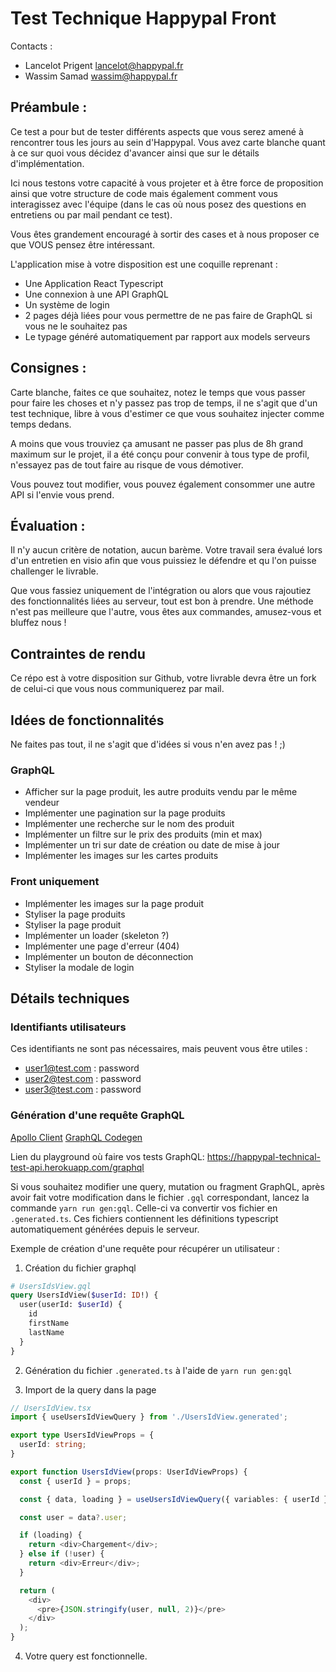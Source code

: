 # Test Technique Happypal Front

Contacts :
- Lancelot Prigent <lancelot@happypal.fr>
- Wassim Samad <wassim@happypal.fr>

## Préambule :

Ce test a pour but de tester différents aspects que vous serez amené à rencontrer tous les jours au sein d'Happypal. Vous avez carte blanche quant à ce sur quoi vous décidez d'avancer ainsi que sur le détails d'implémentation.

Ici nous testons votre capacité à vous projeter et à être force de proposition ainsi que votre structure de code mais également comment vous interagissez avec l'équipe (dans le cas où nous posez des questions en entretiens ou par mail pendant ce test).

Vous êtes grandement encouragé à sortir des cases et à nous proposer ce que VOUS pensez être intéressant.

L'application mise à votre disposition est une coquille reprenant :
- Une Application React Typescript
- Une connexion à une API GraphQL
- Un système de login
- 2 pages déjà liées pour vous permettre de ne pas faire de GraphQL si vous ne le souhaitez pas
- Le typage généré automatiquement par rapport aux models serveurs

## Consignes :

Carte blanche, faites ce que souhaitez, notez le temps que vous passer pour faire les choses et n'y passez pas trop de temps, il ne s'agit que d'un test technique, libre à vous d'estimer ce que vous souhaitez injecter comme temps dedans.

A moins que vous trouviez ça amusant ne passer pas plus de 8h grand maximum sur le projet, il a été conçu pour convenir à tous type de profil, n'essayez pas de tout faire au risque de vous démotiver.

Vous pouvez tout modifier, vous pouvez également consommer une autre API si l'envie vous prend.

## Évaluation :

Il n'y aucun critère de notation, aucun barème. Votre travail sera évalué lors d'un entretien en visio afin que vous puissiez le défendre et qu l'on puisse challenger le livrable.

Que vous fassiez uniquement de l'intégration ou alors que vous rajoutiez des fonctionnalités liées au serveur, tout est bon à prendre. Une méthode n'est pas meilleure que l'autre, vous êtes aux commandes, amusez-vous et bluffez nous !

## Contraintes de rendu

Ce répo est à votre disposition sur Github, votre livrable devra être un fork de celui-ci que vous nous communiquerez par mail.

## Idées de fonctionnalités

Ne faites pas tout, il ne s'agit que d'idées si vous n'en avez pas ! ;)

### GraphQL
- Afficher sur la page produit, les autre produits vendu par le même vendeur
- Implémenter une pagination sur la page produits
- Implémenter une recherche sur le nom des produit
- Implémenter un filtre sur le prix des produits (min et max)
- Implémenter un tri sur date de création ou date de mise à jour
- Implémenter les images sur les cartes produits

### Front uniquement

- Implémenter les images sur la page produit
- Styliser la page produits
- Styliser la page produit
- Implémenter un loader (skeleton ?)
- Implémenter une page d'erreur (404)
- Implémenter un bouton de déconnection
- Styliser la modale de login

## Détails techniques

### Identifiants utilisateurs

Ces identifiants ne sont pas nécessaires, mais peuvent vous être utiles :

- user1@test.com : password
- user2@test.com : password
- user3@test.com : password

### Génération d'une requête GraphQL

[Apollo Client](https://www.apollographql.com/docs/react/)
[GraphQL Codegen](https://www.graphql-code-generator.com/)

Lien du playground où faire vos tests GraphQL: https://happypal-technical-test-api.herokuapp.com/graphql

Si vous souhaitez modifier une query, mutation ou fragment GraphQL, après avoir fait votre modification dans le fichier `.gql` correspondant, lancez la commande `yarn run gen:gql`. Celle-ci va convertir vos fichier en `.generated.ts`. Ces fichiers contiennent les définitions typescript automatiquement générées depuis le serveur.

Exemple de création d'une requête pour récupérer un utilisateur :

1. Création du fichier graphql

```graphql
# UsersIdsView.gql
query UsersIdView($userId: ID!) {
  user(userId: $userId) {
    id
    firstName
    lastName
  }
}
```

2. Génération du fichier `.generated.ts` à l'aide de `yarn run gen:gql`

3. Import de la query dans la page

```ts
// UsersIdView.tsx
import { useUsersIdViewQuery } from './UsersIdView.generated';

export type UsersIdViewProps = {
  userId: string;
}

export function UsersIdView(props: UserIdViewProps) {
  const { userId } = props;

  const { data, loading } = useUsersIdViewQuery({ variables: { userId } });

  const user = data?.user;

  if (loading) {
    return <div>Chargement</div>;
  } else if (!user) {
    return <div>Erreur</div>;
  }

  return (
    <div>
      <pre>{JSON.stringify(user, null, 2)}</pre>
    </div>
  );
}
```

4. Votre query est fonctionnelle.